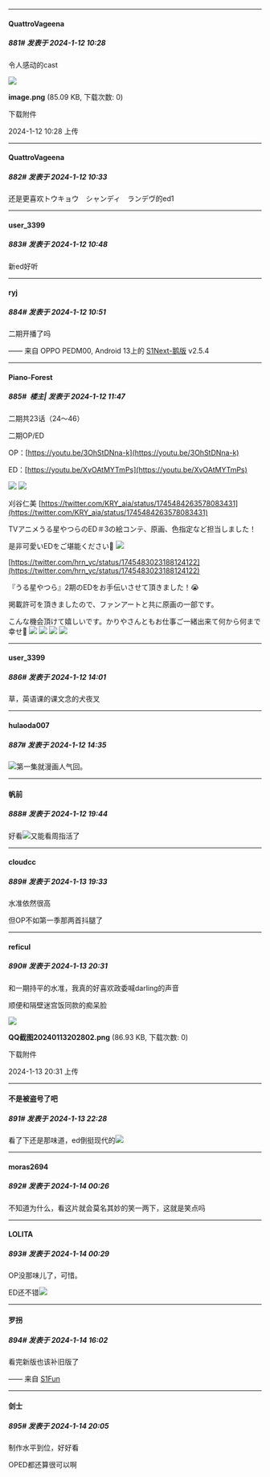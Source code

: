 
*****

####  QuattroVageena  
##### 881#       发表于 2024-1-12 10:28

令人感动的cast

<img src="https://img.saraba1st.com/forum/202401/12/102857ad65fvdgqxfgrtqm.png" referrerpolicy="no-referrer">

<strong>image.png</strong> (85.09 KB, 下载次数: 0)

下载附件

2024-1-12 10:28 上传


*****

####  QuattroVageena  
##### 882#       发表于 2024-1-12 10:33

还是更喜欢トウキョウ　シャンディ　ランデヴ的ed1


*****

####  user_3399  
##### 883#       发表于 2024-1-12 10:48

新ed好听

*****

####  ryj  
##### 884#       发表于 2024-1-12 10:51

二期开播了吗

—— 来自 OPPO PEDM00, Android 13上的 [S1Next-鹅版](https://github.com/ykrank/S1-Next/releases) v2.5.4


*****

####  Piano-Forest  
##### 885#         楼主| 发表于 2024-1-12 11:47

二期共23话（24～46）

二期OP/ED

OP：[https://youtu.be/3OhStDNna-k](https://youtu.be/3OhStDNna-k)

ED：[https://youtu.be/XvOAtMYTmPs](https://youtu.be/XvOAtMYTmPs)

<img src="https://p.sda1.dev/15/36d20b9536df41d0d96d2afb0e7e3181/20240112_114233.jpg" referrerpolicy="no-referrer">
<img src="https://p.sda1.dev/15/cda88a0ef4b85463105ce55de77a663a/20240112_114234.jpg" referrerpolicy="no-referrer">

刈谷仁美
[https://twitter.com/KRY_aia/status/1745484263578083431](https://twitter.com/KRY_aia/status/1745484263578083431)

TVアニメうる星やつらのED＃3の絵コンテ、原画、色指定など担当しました！

是非可愛いEDをご堪能ください🌟
<img src="https://p.sda1.dev/15/e90d3b267f817ac47cdc3c31fbf6c72b/20240112_114616.jpg" referrerpolicy="no-referrer">

[https://twitter.com/hrn_yc/status/1745483023188124122](https://twitter.com/hrn_yc/status/1745483023188124122)

『うる星やつら』2期のEDをお手伝いさせて頂きました！😭

掲載許可を頂きましたので、ファンアートと共に原画の一部です。

こんな機会頂けて嬉しいです。かりやさんともお仕事ご一緒出来て何から何まで幸せ🙏
<img src="https://p.sda1.dev/15/94d243c7e54a6f6e8e263959e2a871c9/20240112_114619.jpg" referrerpolicy="no-referrer">
<img src="https://p.sda1.dev/15/8c102738f4e17d17a4600fc90b91f863/20240112_114620.jpg" referrerpolicy="no-referrer">
<img src="https://p.sda1.dev/15/2c11153d9b8696d313efd534cab96529/20240112_114621.jpg" referrerpolicy="no-referrer">
<img src="https://p.sda1.dev/15/c62aab2e06c17d65579e9fa41c68b00b/20240112_114623.jpg" referrerpolicy="no-referrer">


*****

####  user_3399  
##### 886#       发表于 2024-1-12 14:01

草，英语课的课文念的犬夜叉


*****

####  hulaoda007  
##### 887#       发表于 2024-1-12 14:35

<img src="https://static.saraba1st.com/image/smiley/face2017/074.png" referrerpolicy="no-referrer">第一集就漫画人气回。


*****

####  帆前  
##### 888#       发表于 2024-1-12 19:44

好看<img src="https://static.saraba1st.com/image/smiley/face2017/074.png" referrerpolicy="no-referrer">又能看周指活了


*****

####  cloudcc  
##### 889#       发表于 2024-1-13 19:33

水准依然很高

但OP不如第一季那两首抖腿了


*****

####  reficul  
##### 890#       发表于 2024-1-13 20:31

和一期持平的水准，我真的好喜欢政委喊darling的声音

顺便和隔壁迷宫饭同款的痴呆脸

<img src="https://img.saraba1st.com/forum/202401/13/203143nenylcen44zzusz3.png" referrerpolicy="no-referrer">

<strong>QQ截图20240113202802.png</strong> (86.93 KB, 下载次数: 0)

下载附件

2024-1-13 20:31 上传


*****

####  不是被盗号了吧  
##### 891#       发表于 2024-1-13 22:28

看了下还是那味道，ed倒挺现代的<img src="https://static.saraba1st.com/image/smiley/face2017/001.png" referrerpolicy="no-referrer">


*****

####  moras2694  
##### 892#       发表于 2024-1-14 00:26

不知道为什么，看这片就会莫名其妙的笑一两下，这就是笑点吗

*****

####  LOLITA  
##### 893#       发表于 2024-1-14 00:29

OP没那味儿了，可惜。

ED还不错<img src="https://static.saraba1st.com/image/smiley/face2017/053.png" referrerpolicy="no-referrer">


*****

####  罗拐  
##### 894#       发表于 2024-1-14 16:02

看完新版也该补旧版了

—— 来自 [S1Fun](https://s1fun.koalcat.com)


*****

####  剑士  
##### 895#       发表于 2024-1-14 20:05

制作水平到位，好好看

OPED都还算很可以啊


